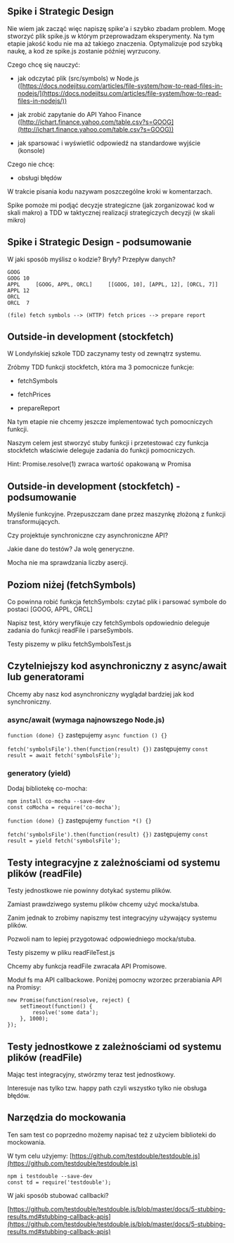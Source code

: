 ## Spike i Strategic Design

Nie wiem jak zacząć więc napiszę spike'a i szybko zbadam problem.
Mogę stworzyć plik spike.js w którym przeprowadzam eksperymenty.
Na tym etapie jakość kodu nie ma aż takiego znaczenia.
Optymalizuje pod szybką naukę, a kod ze spike.js zostanie później wyrzucony.

Czego chcę się nauczyć:

- jak odczytać plik (src/symbols) w Node.js ([https://docs.nodejitsu.com/articles/file-system/how-to-read-files-in-nodejs/](https://docs.nodejitsu.com/articles/file-system/how-to-read-files-in-nodejs/))

- jak zrobić zapytanie do API Yahoo Finance ([http://ichart.finance.yahoo.com/table.csv?s=GOOG](http://ichart.finance.yahoo.com/table.csv?s=GOOG))

- jak sparsować i wyświetlić odpowiedź na standardowe wyjście (konsole)

Czego nie chcę:

- obsługi błędów


W trakcie pisania kodu nazywam poszczególne kroki w komentarzach.

Spike pomoże mi podjąć decyzje strategiczne (jak zorganizować kod w skali makro) a TDD w taktycznej realizacji
strategiczych decyzji (w skali mikro)

## Spike i Strategic Design - podsumowanie

W jaki sposób myślisz o kodzie? Bryły? Przepływ danych?
```
GOOG                                                                   GOOG 10
APPL     [GOOG, APPL, ORCL]     [[GOOG, 10], [APPL, 12], [ORCL, 7]]    APPL 12
ORCL                                                                   ORCL  7
```
```
(file) fetch symbols --> (HTTP) fetch prices --> prepare report
```

## Outside-in development (stockfetch)

W Londyńskiej szkole TDD zaczynamy testy od zewnątrz systemu.

Zróbmy TDD funkcji stockfetch, która ma 3 pomocnicze funkcje:

- fetchSymbols

- fetchPrices

- prepareReport

Na tym etapie nie chcemy jeszcze implementować tych pomocniczych funkcji.

Naszym celem jest stworzyć stuby funkcji i przetestować czy funkcja stockfetch
właściwie deleguje zadania do funkcji pomocniczych.

Hint: Promise.resolve(1) zwraca wartość opakowaną w Promisa

## Outside-in development (stockfetch) - podsumowanie

Myślenie funkcyjne. Przepuszczam dane przez maszynkę złożoną z funkcji transformujących.

Czy projektuje synchroniczne czy asynchroniczne API?

Jakie dane do testów? Ja wolę generyczne.

Mocha nie ma sprawdzania liczby asercji.

## Poziom niżej (fetchSymbols)

Co powinna robić funkcja fetchSymbols: czytać plik i parsować symbole do postaci [GOOG, APPL, ORCL]

Napisz test, który weryfikuje czy fetchSymbols opdowiednio deleguje zadania do funkcji
readFile i parseSymbols.

Testy piszemy w pliku fetchSymbolsTest.js

## Czytelniejszy kod asynchroniczny z async/await lub generatorami

Chcemy aby nasz kod asynchroniczny wyglądał bardziej jak kod synchroniczny.

### async/await (wymaga najnowszego Node.js)


```function (done) {}```
zastępujemy
```async function () {}```

```fetch('symbolsFile').then(function(result) {})```
zastępujemy
```const result = await fetch('symbolsFile');```

### generatory (yield)

Dodaj bibliotekę co-mocha:
```
npm install co-mocha --save-dev
const coMocha = require('co-mocha');
```
```function (done) {}```
zastępujemy
```function *() {}```


```fetch('symbolsFile').then(function(result) {})```
zastępujemy
```const result = yield fetch('symbolsFile');```


## Testy integracyjne z zależnościami od systemu plików (readFile)

Testy jednostkowe nie powinny dotykać systemu plików.

Zamiast prawdziwego systemu plików chcemy użyć mocka/stuba.

Zanim jednak to zrobimy napiszmy test integracyjny używający systemu plików.

Pozwoli nam to lepiej przygotować odpowiedniego mocka/stuba.

Testy piszemy w pliku readFileTest.js

Chcemy aby funkcja readFile zwracała API Promisowe.

Moduł fs ma API callbackowe. Poniżej pomocny wzorzec przerabiania API na Promisy:

```
new Promise(function(resolve, reject) {
    setTimeout(function() {
        resolve('some data');
    }, 1000);
});
```

## Testy jednostkowe z zależnościami od systemu plików (readFile)

Mając test integracyjny, stwórzmy teraz test jednostkowy.

Interesuje nas tylko tzw. happy path czyli wszystko tylko nie obsługa błędów.

## Narzędzia do mockowania

Ten sam test co poprzedno możemy napisać też z użyciem biblioteki do mockowania.

W tym celu użyjemy: [https://github.com/testdouble/testdouble.js](https://github.com/testdouble/testdouble.js)

```
npm i testdouble --save-dev
const td = require('testdouble');
```

W jaki sposób stubować callbacki?

[https://github.com/testdouble/testdouble.js/blob/master/docs/5-stubbing-results.md#stubbing-callback-apis](https://github.com/testdouble/testdouble.js/blob/master/docs/5-stubbing-results.md#stubbing-callback-apis)
